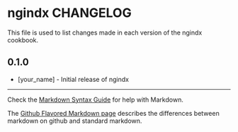 # ngindx CHANGELOG

This file is used to list changes made in each version of the ngindx cookbook.

## 0.1.0
- [your_name] - Initial release of ngindx

- - -
Check the [Markdown Syntax Guide](http://daringfireball.net/projects/markdown/syntax) for help with Markdown.

The [Github Flavored Markdown page](http://github.github.com/github-flavored-markdown/) describes the differences between markdown on github and standard markdown.
